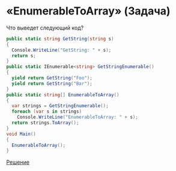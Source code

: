 # «EnumerableToArray» (Задача)

Что выведет следующий код?

```cs
public static string GetString(string s)
{
  Console.WriteLine("GetString: " + s);
  return s;
}
public static IEnumerable<string> GetStringEnumerable()
{    
  yield return GetString("Foo");
  yield return GetString("Bar");
}
public static string[] EnumerableToArray()
{
  var strings = GetStringEnumerable();
  foreach (var s in strings)
    Console.WriteLine("EnumerableToArray: " + s);
  return strings.ToArray();
}
void Main()
{
  EnumerableToArray();
}
```

[Решение](./EnumerableToArray-A.md)
